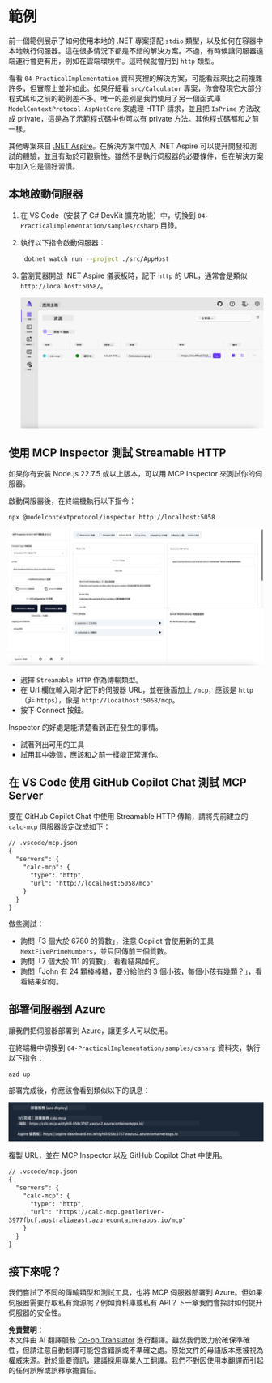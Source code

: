 <!--
CO_OP_TRANSLATOR_METADATA:
{
  "original_hash": "0bc7bd48f55f1565f1d95ccb2c16f728",
  "translation_date": "2025-07-13T23:04:34+00:00",
  "source_file": "04-PracticalImplementation/samples/csharp/README.md",
  "language_code": "hk"
}
-->
# 範例

前一個範例展示了如何使用本地的 .NET 專案搭配 `stdio` 類型，以及如何在容器中本地執行伺服器。這在很多情況下都是不錯的解決方案。不過，有時候讓伺服器遠端運行會更有用，例如在雲端環境中。這時候就會用到 `http` 類型。

看看 `04-PracticalImplementation` 資料夾裡的解決方案，可能看起來比之前複雜許多，但實際上並非如此。如果仔細看 `src/Calculator` 專案，你會發現它大部分程式碼和之前的範例差不多。唯一的差別是我們使用了另一個函式庫 `ModelContextProtocol.AspNetCore` 來處理 HTTP 請求，並且把 `IsPrime` 方法改成 private，這是為了示範程式碼中也可以有 private 方法。其他程式碼都和之前一樣。

其他專案來自 [.NET Aspire](https://learn.microsoft.com/dotnet/aspire/get-started/aspire-overview)。在解決方案中加入 .NET Aspire 可以提升開發和測試的體驗，並且有助於可觀察性。雖然不是執行伺服器的必要條件，但在解決方案中加入它是個好習慣。

## 本地啟動伺服器

1. 在 VS Code（安裝了 C# DevKit 擴充功能）中，切換到 `04-PracticalImplementation/samples/csharp` 目錄。
1. 執行以下指令啟動伺服器：

   ```bash
    dotnet watch run --project ./src/AppHost
   ```

1. 當瀏覽器開啟 .NET Aspire 儀表板時，記下 `http` 的 URL，通常會是類似 `http://localhost:5058/`。

   ![.NET Aspire Dashboard](../../../../../translated_images/dotnet-aspire-dashboard.0a7095710e9301e90df2efd867e1b675b3b9bc2ccd7feb1ebddc0751522bc37c.hk.png)

## 使用 MCP Inspector 測試 Streamable HTTP

如果你有安裝 Node.js 22.7.5 或以上版本，可以用 MCP Inspector 來測試你的伺服器。

啟動伺服器後，在終端機執行以下指令：

```bash
npx @modelcontextprotocol/inspector http://localhost:5058
```

![MCP Inspector](../../../../../translated_images/mcp-inspector.c223422b9b494fb4a518a3b3911b3e708e6a5715069470f9163ee2ee8d5f1ba9.hk.png)

- 選擇 `Streamable HTTP` 作為傳輸類型。
- 在 Url 欄位輸入剛才記下的伺服器 URL，並在後面加上 `/mcp`，應該是 `http`（非 `https`），像是 `http://localhost:5058/mcp`。
- 按下 Connect 按鈕。

Inspector 的好處是能清楚看到正在發生的事情。

- 試著列出可用的工具
- 試用其中幾個，應該和之前一樣能正常運作。

## 在 VS Code 使用 GitHub Copilot Chat 測試 MCP Server

要在 GitHub Copilot Chat 中使用 Streamable HTTP 傳輸，請將先前建立的 `calc-mcp` 伺服器設定改成如下：

```jsonc
// .vscode/mcp.json
{
  "servers": {
    "calc-mcp": {
      "type": "http",
      "url": "http://localhost:5058/mcp"
    }
  }
}
```

做些測試：

- 詢問「3 個大於 6780 的質數」，注意 Copilot 會使用新的工具 `NextFivePrimeNumbers`，並只回傳前三個質數。
- 詢問「7 個大於 111 的質數」，看看結果如何。
- 詢問「John 有 24 顆棒棒糖，要分給他的 3 個小孩，每個小孩有幾顆？」，看看結果如何。

## 部署伺服器到 Azure

讓我們把伺服器部署到 Azure，讓更多人可以使用。

在終端機中切換到 `04-PracticalImplementation/samples/csharp` 資料夾，執行以下指令：

```bash
azd up
```

部署完成後，你應該會看到類似以下的訊息：

![Azd deployment success](../../../../../translated_images/azd-deployment-success.bd42940493f1b834a5ce6251a6f88966546009b350df59d0cc4a8caabe94a4f1.hk.png)

複製 URL，並在 MCP Inspector 以及 GitHub Copilot Chat 中使用。

```jsonc
// .vscode/mcp.json
{
  "servers": {
    "calc-mcp": {
      "type": "http",
      "url": "https://calc-mcp.gentleriver-3977fbcf.australiaeast.azurecontainerapps.io/mcp"
    }
  }
}
```

## 接下來呢？

我們嘗試了不同的傳輸類型和測試工具，也將 MCP 伺服器部署到 Azure。但如果伺服器需要存取私有資源呢？例如資料庫或私有 API？下一章我們會探討如何提升伺服器的安全性。

**免責聲明**：  
本文件由 AI 翻譯服務 [Co-op Translator](https://github.com/Azure/co-op-translator) 進行翻譯。雖然我們致力於確保準確性，但請注意自動翻譯可能包含錯誤或不準確之處。原始文件的母語版本應被視為權威來源。對於重要資訊，建議採用專業人工翻譯。我們不對因使用本翻譯而引起的任何誤解或誤釋承擔責任。